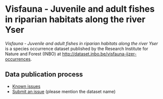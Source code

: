 # Visfauna - Juvenile and adult fishes in riparian habitats along the river Yser

*Visfauna - Juvenile and adult fishes in riparian habitats along the river Yser* is a species occurrence dataset published by the Research Institute for Nature and Forest (INBO) at http://dataset.inbo.be/visfauna-ijzer-occurrences.

## Data publication process

* [Known issues](https://github.com/LifeWatchINBO/data-publication/labels/visfauna-ijzer-occurrences)
* [Submit an issue](https://github.com/LifeWatchINBO/data-publication/issues/new) (please mention the dataset name)

